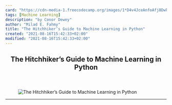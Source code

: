 ```yaml
---
card: "https://cdn-media-1.freecodecamp.org/images/1*D4v4JceAnfoAfj8DwkwA8w.png"
tags: [Machine Learning]
description: "by Conor Dewey"
author: "Milad E. Fahmy"
title: "The Hitchhiker’s Guide to Machine Learning in Python"
created: "2021-08-16T15:42:33+02:00"
modified: "2021-08-16T15:42:33+02:00"
---
```

<div class="site-wrapper">
<main id="site-main" class="site-main outer">
<div class="inner">
<article class="post-full post tag-machine-learning tag-data-science tag-python tag-programming tag-tech ">
<header class="post-full-header">
<h1 class="post-full-title">The Hitchhiker’s Guide to Machine Learning in Python</h1>
</header>
<figure class="post-full-image">
<picture>
<source media="(max-width: 700px)" sizes="1px" srcset="data:image/gif;base64,R0lGODlhAQABAIAAAAAAAP///yH5BAEAAAAALAAAAAABAAEAAAIBRAA7 1w">
<source media="(min-width: 701px)" sizes="(max-width: 800px) 400px,
(max-width: 1170px) 700px,
1400px" srcset="https://cdn-media-1.freecodecamp.org/images/1*D4v4JceAnfoAfj8DwkwA8w.png 300w,
https://cdn-media-1.freecodecamp.org/images/1*D4v4JceAnfoAfj8DwkwA8w.png 600w,
https://cdn-media-1.freecodecamp.org/images/1*D4v4JceAnfoAfj8DwkwA8w.png 1000w,
https://cdn-media-1.freecodecamp.org/images/1*D4v4JceAnfoAfj8DwkwA8w.png 2000w">
<img onerror="this.style.display='none'" src="https://cdn-media-1.freecodecamp.org/images/1*D4v4JceAnfoAfj8DwkwA8w.png" alt="The Hitchhiker’s Guide to Machine Learning in Python">
</picture>
</figure>
<section class="post-full-content">
<div class="post-content medium-migrated-article">
</div>
<hr>
</section>
</article>
</div>
</main>
</div>
<!-- Google Tag Manager (noscript) -->
<!-- End Google Tag Manager (noscript) -->
